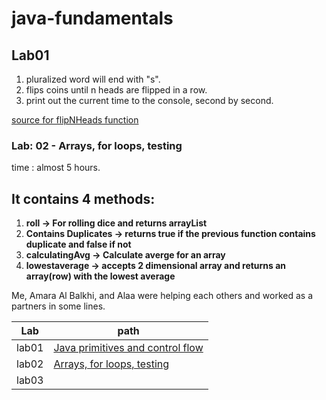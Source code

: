 # java-fundamentals

## Lab01
1.  pluralized word will end with "s".
2. flips coins until n heads are flipped in a row.
3. print out the current time to the console, second by second.

[source for flipNHeads function](w3school)


### Lab: 02 -  Arrays, for loops, testing
time : almost 5 hours.
  
## It contains 4 methods:
1. **roll -> For rolling dice and returns arrayList**
2. **Contains Duplicates -> returns true if the previous function contains duplicate and false if not**
3. **calculatingAvg -> Calculate averge for an array**
4. **lowestaverage -> accepts 2 dimensional array and returns an array(row) with the lowest average**
  
Me, Amara Al Balkhi, and Alaa were helping each others and worked as a partners in some lines.



| Lab |             path                             |
|-----|----------------------------------------------|
|lab01|[Java primitives and control flow](basics/Main.java)|
|lab02|[Arrays, for loops, testing](basiclibrary/Library.java)|
|lab03|     |

